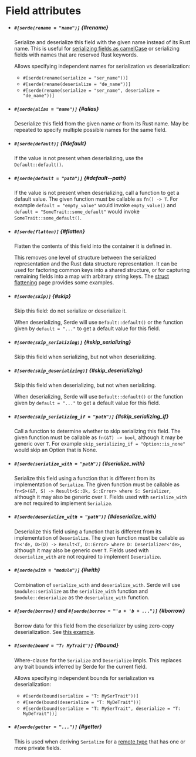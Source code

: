 # Field attributes

- ##### `#[serde(rename = "name")]` {#rename}

  Serialize and deserialize this field with the given name instead of its Rust
  name. This is useful for [serializing fields as camelCase](attr-rename.md) or
  serializing fields with names that are reserved Rust keywords.

  Allows specifying independent names for serialization vs deserialization:

  - `#[serde(rename(serialize = "ser_name"))]`
  - `#[serde(rename(deserialize = "de_name"))]`
  - `#[serde(rename(serialize = "ser_name", deserialize = "de_name"))]`

- ##### `#[serde(alias = "name")]` {#alias}

  Deserialize this field from the given name *or* from its Rust name. May be
  repeated to specify multiple possible names for the same field.

- ##### `#[serde(default)]` {#default}

  If the value is not present when deserializing, use the `Default::default()`.

- ##### `#[serde(default = "path")]` {#default--path}

  If the value is not present when deserializing, call a function to get a
  default value. The given function must be callable as `fn() -> T`. For example
  `default = "empty_value"` would invoke `empty_value()` and `default =
  "SomeTrait::some_default"` would invoke `SomeTrait::some_default()`.

- ##### `#[serde(flatten)]` {#flatten}

  Flatten the contents of this field into the container it is defined in.

  This removes one level of structure between the serialized representation and
  the Rust data structure representation. It can be used for factoring common
  keys into a shared structure, or for capturing remaining fields into a map
  with arbitrary string keys. The [struct flattening](attr-flatten.md) page
  provides some examples.

- ##### `#[serde(skip)]` {#skip}

  Skip this field: do not serialize or deserialize it.

  When deserializing, Serde will use `Default::default()` or the function
  given by `default = "..."` to get a default value for this field.

- ##### `#[serde(skip_serializing)]` {#skip_serializing}

  Skip this field when serializing, but not when deserializing.

- ##### `#[serde(skip_deserializing)]` {#skip_deserializing}

  Skip this field when deserializing, but not when serializing.

  When deserializing, Serde will use `Default::default()` or the function
  given by `default = "..."` to get a default value for this field.

- ##### `#[serde(skip_serializing_if = "path")]` {#skip_serializing_if}

  Call a function to determine whether to skip serializing this field. The given
  function must be callable as `fn(&T) -> bool`, although it may be generic over
  `T`. For example `skip_serializing_if = "Option::is_none"` would skip an
  Option that is None.

- ##### `#[serde(serialize_with = "path")]` {#serialize_with}

  Serialize this field using a function that is different from its
  implementation of `Serialize`. The given function must be callable as
  `fn<S>(&T, S) -> Result<S::Ok, S::Error> where S: Serializer`, although it
  may also be generic over `T`. Fields used with `serialize_with` are not
  required to implement `Serialize`.

- ##### `#[serde(deserialize_with = "path")]` {#deserialize_with}

  Deserialize this field using a function that is different from its
  implementation of `Deserialize`. The given function must be callable as
  `fn<'de, D>(D) -> Result<T, D::Error> where D: Deserializer<'de>`, although it
  may also be generic over `T`. Fields used with `deserialize_with` are not
  required to implement `Deserialize`.

- ##### `#[serde(with = "module")]` {#with}

  Combination of `serialize_with` and `deserialize_with`. Serde will use
  `$module::serialize` as the `serialize_with` function and
  `$module::deserialize` as the `deserialize_with` function.

- ##### `#[serde(borrow)]` and `#[serde(borrow = "'a + 'b + ...")]` {#borrow}

  Borrow data for this field from the deserializer by using zero-copy
  deserialization. See [this example](lifetimes.md#borrowing-data-in-a-derived-impl).

- ##### `#[serde(bound = "T: MyTrait")]` {#bound}

  Where-clause for the `Serialize` and `Deserialize` impls. This replaces any
  trait bounds inferred by Serde for the current field.

  Allows specifying independent bounds for serialization vs deserialization:

  - `#[serde(bound(serialize = "T: MySerTrait"))]`
  - `#[serde(bound(deserialize = "T: MyDeTrait"))]`
  - `#[serde(bound(serialize = "T: MySerTrait", deserialize = "T: MyDeTrait"))]`

- ##### `#[serde(getter = "...")]` {#getter}

  This is used when deriving `Serialize` for a [remote type](remote-derive.md)
  that has one or more private fields.

